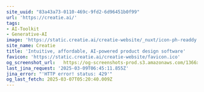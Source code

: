```yaml
---
site_uuid: "83a43a73-0110-469c-9fd2-6d96451b0f99"
url: 'https://creatie.ai/'
tags:
- AI-Toolkit
- Generative-AI
image: 'https://static.creatie.ai/creatie-website/_nuxt/icon-ph-readdy.dYZwGa4B.svg'
site_name: Creatie
title: 'Intuitive, affordable, AI-powered product design software'
favicon: 'https://static.creatie.ai/creatie-website/favicon.ico'
og_screenshot_url:   https://og-screenshots-prod.s3.amazonaws.com/1366x768/80/false/a8c6bfdc4fe583a8ac584cd647cef75572b07e82fff4b1188bef9e5dcccc084b.jpeg
last_jina_request: '2025-03-09T06:45:11.855Z'
jina_error: "'HTTP error! status: 429'"
og_last_fetch: 2025-03-07T05:20:40.009Z
---
```


